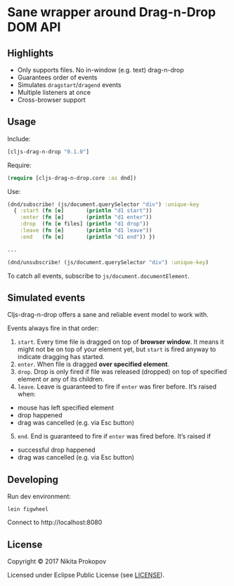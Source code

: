 # Sane wrapper around Drag-n-Drop DOM API

## Highlights

- Only supports files. No in-window (e.g. text) drag-n-drop
- Guarantees order of events
- Simulates `dragstart`/`dragend` events
- Multiple listeners at once
- Cross-browser support

## Usage

Include:

```clojure
[cljs-drag-n-drop "0.1.0"]
```

Require:

```clojure
(require [cljs-drag-n-drop.core :as dnd])
```

Use:

```clojure
(dnd/subscribe! (js/document.querySelector "div") :unique-key
  { :start (fn [e]       (println "d1 start"))
    :enter (fn [e]       (println "d1 enter"))
    :drop  (fn [e files] (println "d1 drop"))
    :leave (fn [e]       (println "d1 leave"))
    :end   (fn [e]       (println "d1 end")) })

...

(dnd/unsubscribe! (js/document.querySelector "div") :unique-key)
```

To catch all events, subscribe to `js/document.documentElement`.

## Simulated events

Cljs-drag-n-drop offers a sane and reliable event model to work with.

Events always fire in that order:

1. `start`. Every time file is dragged on top of **browser window**. It means it might not be on top of your element yet, but `start` is fired anyway to indicate dragging has started.
2. `enter`. When file is dragged **over specified element**.
3. `drop`. Drop is only fired if file was released (dropped) on top of specified element or any of its children.
4. `leave`. Leave is guaranteed to fire if `enter` was firer before. It’s raised when:
  - mouse has left specified element
  - drop happened
  - drag was cancelled (e.g. via Esc button)
5. `end`. End is guaranteed to fire if `enter` was fired before. It’s raised if
  - successful drop happened 
  - drag was cancelled (e.g. via Esc button)

## Developing

Run dev environment:

```
lein figwheel
```

Connect to http://localhost:8080

## License

Copyright © 2017 Nikita Prokopov

Licensed under Eclipse Public License (see [LICENSE](LICENSE)).
